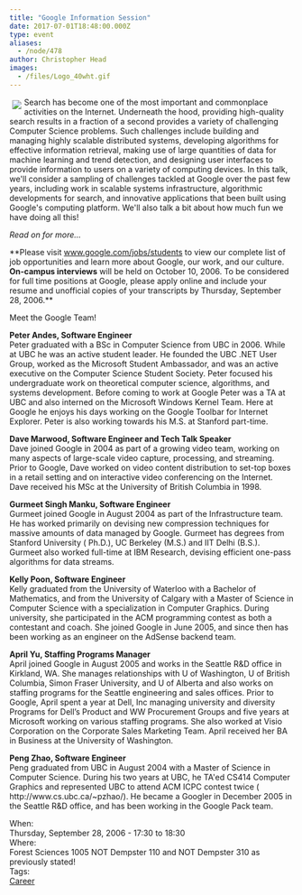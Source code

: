 ```yaml
---
title: "Google Information Session"
date: 2017-07-01T18:48:00.000Z
type: event
aliases:
  - /node/478
author: Christopher Head
images:
  - /files/Logo_40wht.gif
---
```


<div class="field field-name-body field-type-text-with-summary field-label-hidden"><div class="field-items"><div class="field-item even"><p><img src="/files/Logo_40wht.gif" align="left" vspace="5" hspace="5">Search has become one of the most important and commonplace activities on the Internet. Underneath the hood, providing high-quality search results in a fraction of a second provides a variety of challenging Computer Science problems. Such challenges include building and managing highly scalable distributed systems, developing algorithms for effective information retrieval, making use of large quantities of data for machine learning and trend detection, and designing user interfaces to provide information to users on a variety of computing devices. In this talk, we&apos;ll consider a sampling of challenges tackled at Google over the past few years, including work in scalable systems infrastructure, algorithmic developments for search, and innovative applications that been built using Google&apos;s computing platform. We&apos;ll also talk a bit about how much fun we have doing all this!</p>
<p><em>Read on for more...</em></p>
<!--break--><p>**Please visit <a href="https://www.google.com/jobs/students">www.google.com/jobs/students</a> to view our complete list of job opportunities and learn more about Google, our work, and our culture. <strong>On-campus interviews</strong> will be held on October 10, 2006.  To be considered for full time positions at Google, please apply online and include your resume and unofficial copies of your transcripts by Thursday, September 28, 2006.**</p>
<p>Meet the Google Team!</p>
<p><strong>Peter Andes, Software Engineer</strong><br>
Peter graduated with a BSc in Computer Science from UBC in 2006. While at UBC he was an active student leader. He founded the UBC .NET User Group, worked as the Microsoft Student Ambassador, and was an active executive on the Computer Science Student Society. Peter focused his undergraduate work on theoretical computer science, algorithms, and systems development. Before coming to work at Google Peter was a TA at UBC and also interned on the Microsoft Windows Kernel Team. Here at Google he enjoys his days working on the Google Toolbar for Internet Explorer. Peter is also working towards his M.S. at Stanford part-time.</p>
<p><strong>Dave Marwood, Software Engineer and Tech Talk Speaker</strong><br>
Dave joined Google in 2004 as part of a growing video team, working on many aspects of large-scale video capture, processing, and streaming. Prior to Google, Dave worked on video content distribution to set-top boxes in a retail setting and on interactive video conferencing on the Internet.  Dave received his MSc at the University of British Columbia in 1998.</p>
<p><strong>Gurmeet Singh Manku, Software Engineer</strong><br>
Gurmeet joined Google in August 2004 as part of the Infrastructure team. He has worked primarily on devising new compression techniques for massive amounts of data managed by Google. Gurmeet has degrees from Stanford University ( Ph.D.), UC Berkeley (M.S.) and IIT Delhi (B.S.). Gurmeet also worked full-time at IBM Research, devising efficient one-pass algorithms for data streams.</p>
<p><strong>Kelly Poon, Software Engineer</strong><br>
Kelly graduated from the University of Waterloo with a Bachelor of Mathematics, and from the University of Calgary with a Master of Science in Computer Science with a specialization in Computer Graphics. During university, she participated in the ACM programming contest as both a contestant and coach. She joined Google in June 2005, and since then has been working as an engineer on the AdSense backend team.</p>
<p><strong>April Yu, Staffing Programs Manager</strong><br>
April joined Google in August 2005 and works in the Seattle R&amp;D office in Kirkland, WA. She manages relationships with U of Washington, U of British Columbia, Simon Fraser University, and U of Alberta and also works on staffing programs for the Seattle engineering and sales offices. Prior to Google, April spent a year at Dell, Inc managing university and diversity Programs for Dell&#x2019;s Product and WW Procurement Groups and five years at Microsoft working on various staffing programs. She also worked at Visio Corporation on the Corporate Sales Marketing Team. April received her BA in Business at the University of Washington.</p>
<p><strong>Peng Zhao, Software Engineer</strong><br>
Peng graduated from UBC in August 2004 with a Master of Science in Computer Science. During his two years at UBC, he TA&apos;ed CS414 Computer Graphics and represented UBC to attend ACM ICPC contest twice ( http://www.cs.ubc.ca/~pzhao/). He became a Googler in December 2005 in the Seattle R&amp;D office, and has been working in the Google Pack team.</p>
</div></div></div><div class="field field-name-field-dates field-type-datetime field-label-above"><div class="field-label">When:&#xA0;</div><div class="field-items"><div class="field-item even"><span class="date-display-single">Thursday, September 28, 2006 - <span class="date-display-range"><span class="date-display-start">17:30</span> to <span class="date-display-end">18:30</span></span></span></div></div></div><div class="field field-name-field-location field-type-text field-label-above"><div class="field-label">Where:&#xA0;</div><div class="field-items"><div class="field-item even">Forest Sciences 1005 NOT Dempster 110 and NOT Dempster 310 as previously stated!</div></div></div>    <footer>
    <div class="field field-name-field-tags field-type-taxonomy-term-reference field-label-above"><div class="field-label">Tags:&#xA0;</div><div class="field-items"><div class="field-item even"><a href="/career">Career</a></div></div></div>      </footer>